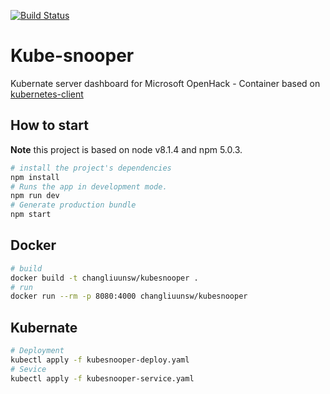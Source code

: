 [![Build Status](https://travis-ci.org/changLiuUNSW/kube-snooper.svg?branch=master)](https://travis-ci.org/changLiuUNSW/kube-snooper)

# Kube-snooper
Kubernate server dashboard for Microsoft OpenHack - Container based on [kubernetes-client](https://github.com/kubernetes-client/javascript)

## How to start

**Note** this project is based on node v8.1.4 and npm 5.0.3.

```bash
# install the project's dependencies
npm install
# Runs the app in development mode.
npm run dev
# Generate production bundle
npm start
```

## Docker

```bash
# build
docker build -t changliuunsw/kubesnooper .
# run
docker run --rm -p 8080:4000 changliuunsw/kubesnooper
```

## Kubernate

```bash
# Deployment
kubectl apply -f kubesnooper-deploy.yaml
# Sevice
kubectl apply -f kubesnooper-service.yaml